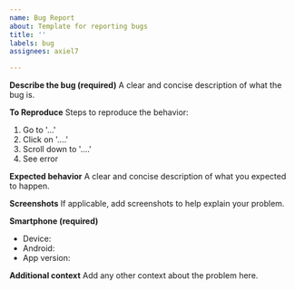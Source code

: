 ```yaml
---
name: Bug Report
about: Template for reporting bugs
title: ''
labels: bug
assignees: axiel7

---
```


**Describe the bug (required)**
A clear and concise description of what the bug is.

**To Reproduce**
Steps to reproduce the behavior:
1. Go to '...'
2. Click on '....'
3. Scroll down to '....'
4. See error

**Expected behavior**
A clear and concise description of what you expected to happen.

**Screenshots**
If applicable, add screenshots to help explain your problem.

**Smartphone (required)**
 - Device: 
 - Android: 
 - App version: 

**Additional context**
Add any other context about the problem here.
